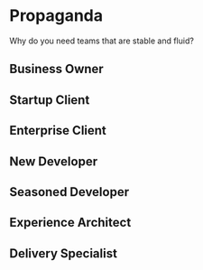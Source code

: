 Propaganda
==========

Why do you need teams that are stable and fluid?

Business Owner
--------------

Startup Client
--------------

Enterprise Client
-----------------

New Developer
-------------

Seasoned Developer
------------------

Experience Architect
--------------------

Delivery Specialist
-------------------

